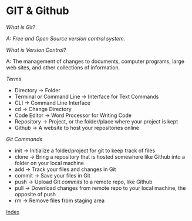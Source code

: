 
# GIT & Github

*What is Git?*

_A: Free and Open Source version control system._

*What is Version Control?*

A: The management of changes to documents, computer programs, large web sites, and other collections of information.

*Terms*

* Directory -> Folder
* Terminal or Command Line -> Interface for Text Commands
* CLI -> Command Line Interface
* cd -> Change Directory
* Code Editor -> Word Processor for Writing Code
* Repository -> Project, or the folder/place where your project is kept
* Github -> A website to host your repositories online

*Git Commands*

* init   -> Initialize a folder/project for git to keep track of files
* clone  -> Bring a repository that is hosted somewhere like Github into a folder on your local machine
* add    -> Track your files and changes in Git
* commit -> Save your files in Git
* push   -> Upload Git *commits* to a remote repo, like Github
* pull   -> Download changes from remote repo to your local machine, the opposite of push
* rm     -> Remove files from staging area

[Index](index.md)
